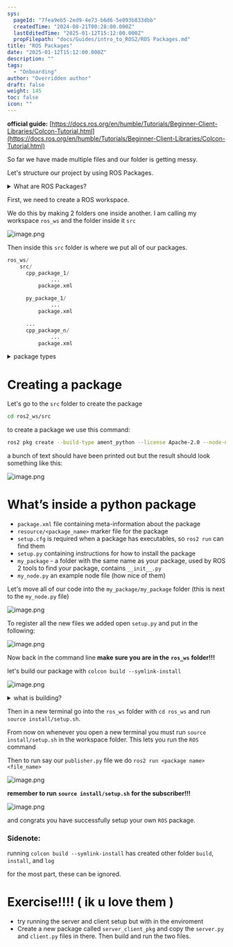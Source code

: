 ```yaml
---
sys:
  pageId: "7fea9eb5-2ed9-4e73-b6d6-5e093b833dbb"
  createdTime: "2024-08-21T00:28:00.000Z"
  lastEditedTime: "2025-01-12T15:12:00.000Z"
  propFilepath: "docs/Guides/intro_to_ROS2/ROS Packages.md"
title: "ROS Packages"
date: "2025-01-12T15:12:00.000Z"
description: ""
tags:
  - "Onboarding"
author: "Overridden author"
draft: false
weight: 145
toc: false
icon: ""
---
```


**official guide:** [https://docs.ros.org/en/humble/Tutorials/Beginner-Client-Libraries/Colcon-Tutorial.html](https://docs.ros.org/en/humble/Tutorials/Beginner-Client-Libraries/Colcon-Tutorial.html)

So far we have made multiple files and our folder is getting messy.

Let's structure our project by using ROS Packages.

<details>

<summary>What are ROS Packages?</summary>

ROS Packages are, as the name implies, packages of code that are highly sharable between ROS developers.

They consist of a folder, `package.xml` file, and source code

```python
      cpp_package_1/
		      ... imagine much code files here ..
          package.xml
```

</details>

First, we need to create a ROS workspace.

We do this by making 2 folders one inside another. I am calling my workspace `ros_ws` and the folder inside it `src`

![image.png](https://prod-files-secure.s3.us-west-2.amazonaws.com/d518164a-d88e-44d1-a4ee-3adb3bd8bce0/70706947-fd18-4537-a67b-e12946812d31/image.png?X-Amz-Algorithm=AWS4-HMAC-SHA256&X-Amz-Content-Sha256=UNSIGNED-PAYLOAD&X-Amz-Credential=ASIAZI2LB466TWCDRDJN%2F20250603%2Fus-west-2%2Fs3%2Faws4_request&X-Amz-Date=20250603T170925Z&X-Amz-Expires=3600&X-Amz-Security-Token=IQoJb3JpZ2luX2VjEEEaCXVzLXdlc3QtMiJIMEYCIQDjZIrjMWG29paEIoowulhaVMgjFzD8wEdq33XrhEo9GQIhAJERgS%2BVxBmX3TS70Z2PN6dEKR%2BcI1CQPOT362h0S1OUKv8DCBoQABoMNjM3NDIzMTgzODA1IgykMG5oSrr20sJ00E4q3AP8dOW0JE2dvVoeIgR651mLM3tbJgiFLhBhPjqFKnvc0UQj1y5V1%2F5blNpw%2F3nvomHFCsFTAEfUa8IQ0VQz4lNXD9DkkDe1CquUMOjqmyraYfTgI%2BGweJp2%2FzSCoDXVp39sfYsyZfSlXtYMg%2Fn9mr78luVBQZNkBXMBnZaCX6%2Fos9fUORBvjF2cvkTzUDjZ6u9tXkYMAAZCUrU2DuLsVxWW%2Bhuyln12Gxt7TyfPBSNgOzPLq7rOKBAJxzHgypniTMXrMisiS7NDWlPdXfPdBClI%2FClDcQtayZ49LKYGumH%2BYbAFYyKpz2ZQ5aIJBYGUJZmWgq5VPZadU4r6M3PMREdbg0f%2F7KW3vtMOOAlvRk1lyC%2Ft3pzZt%2BRocT%2FPPZ9gueufckFX0ulZ%2BZuhOu3pM55jlgktuQE5npgN3ojaRS93Qp8OXDQ0PQnDoC%2BkmjqIjqIlENz%2BLbaS4LnGTkZ68i%2Byf2OrCRbNM4tJP5TD2pmNt02MGSiHfROZ7FWPtilZm6TtNWxJYkD4iGinq0goAyuoJZqmbeBpaB2RTzOAzPcxvPHs5ROhcHMBVgYXwLUvHSwQKINHeF%2Fr7AqjRM4MGZQkAGT7Njzh0%2Bq9ZBQt7bdVJAn6ZFDp4ivaDUZc0DC00vzBBjqkARibID9jpaeQFxPHFnv%2F135BxdSTNIoihxBYO7ieDK66tWltCLCDUWg8hOWsB6YuiOQbxIT9nTeEoXvAQ9DNp9WNHVagzYrTYzIFN%2Bmuk4K6xStKBAXxCrcpB2zAXu7lXuUye04L9HQiZlQs69Dj2%2FUVhSpGFIQDKIbtcHsIbOzmAX75eb%2FSzG2PexjfV%2Bi%2FoVJPMXHZ4h87M2fnPzA8qsySAw7y&X-Amz-Signature=9711f962ea2fbdf2bdbc6f47d94c1eb546ce0b7a6eeadf7ddc285942dd7a8c8e&X-Amz-SignedHeaders=host&x-id=GetObject)

Then inside this `src` folder is where we put all of our packages.

```python
ros_ws/
    src/
      cpp_package_1/
		      ...
          package.xml

      py_package_1/
		      ...
          package.xml

      ...
      cpp_package_n/
		      ...
          package.xml

```

<details>

<summary>package types</summary>

packages can be either `C++` or python.

the intern file structure is different for each but for this guide we will stick to creating python packages

</details>

# Creating a package

Let's go to the `src` folder to create the package

```bash
cd ros2_ws/src
```

to create a package we use this command:

```bash
ros2 pkg create --build-type ament_python --license Apache-2.0 --node-name my_node my_package
```

a bunch of text should have been printed out but the result should look something like this:

![image.png](https://prod-files-secure.s3.us-west-2.amazonaws.com/d518164a-d88e-44d1-a4ee-3adb3bd8bce0/e6cf1e3f-8512-4a3e-b131-079f800bf3e8/image.png?X-Amz-Algorithm=AWS4-HMAC-SHA256&X-Amz-Content-Sha256=UNSIGNED-PAYLOAD&X-Amz-Credential=ASIAZI2LB466TWCDRDJN%2F20250603%2Fus-west-2%2Fs3%2Faws4_request&X-Amz-Date=20250603T170925Z&X-Amz-Expires=3600&X-Amz-Security-Token=IQoJb3JpZ2luX2VjEEEaCXVzLXdlc3QtMiJIMEYCIQDjZIrjMWG29paEIoowulhaVMgjFzD8wEdq33XrhEo9GQIhAJERgS%2BVxBmX3TS70Z2PN6dEKR%2BcI1CQPOT362h0S1OUKv8DCBoQABoMNjM3NDIzMTgzODA1IgykMG5oSrr20sJ00E4q3AP8dOW0JE2dvVoeIgR651mLM3tbJgiFLhBhPjqFKnvc0UQj1y5V1%2F5blNpw%2F3nvomHFCsFTAEfUa8IQ0VQz4lNXD9DkkDe1CquUMOjqmyraYfTgI%2BGweJp2%2FzSCoDXVp39sfYsyZfSlXtYMg%2Fn9mr78luVBQZNkBXMBnZaCX6%2Fos9fUORBvjF2cvkTzUDjZ6u9tXkYMAAZCUrU2DuLsVxWW%2Bhuyln12Gxt7TyfPBSNgOzPLq7rOKBAJxzHgypniTMXrMisiS7NDWlPdXfPdBClI%2FClDcQtayZ49LKYGumH%2BYbAFYyKpz2ZQ5aIJBYGUJZmWgq5VPZadU4r6M3PMREdbg0f%2F7KW3vtMOOAlvRk1lyC%2Ft3pzZt%2BRocT%2FPPZ9gueufckFX0ulZ%2BZuhOu3pM55jlgktuQE5npgN3ojaRS93Qp8OXDQ0PQnDoC%2BkmjqIjqIlENz%2BLbaS4LnGTkZ68i%2Byf2OrCRbNM4tJP5TD2pmNt02MGSiHfROZ7FWPtilZm6TtNWxJYkD4iGinq0goAyuoJZqmbeBpaB2RTzOAzPcxvPHs5ROhcHMBVgYXwLUvHSwQKINHeF%2Fr7AqjRM4MGZQkAGT7Njzh0%2Bq9ZBQt7bdVJAn6ZFDp4ivaDUZc0DC00vzBBjqkARibID9jpaeQFxPHFnv%2F135BxdSTNIoihxBYO7ieDK66tWltCLCDUWg8hOWsB6YuiOQbxIT9nTeEoXvAQ9DNp9WNHVagzYrTYzIFN%2Bmuk4K6xStKBAXxCrcpB2zAXu7lXuUye04L9HQiZlQs69Dj2%2FUVhSpGFIQDKIbtcHsIbOzmAX75eb%2FSzG2PexjfV%2Bi%2FoVJPMXHZ4h87M2fnPzA8qsySAw7y&X-Amz-Signature=5492525eda23a32675b16e2b66f23f1e0716f37df0d583411f7ae23a83101103&X-Amz-SignedHeaders=host&x-id=GetObject)

# What’s inside a python package

- `package.xml` file containing meta-information about the package
- `resource/<package_name>` marker file for the package
- `setup.cfg` is required when a package has executables, so `ros2 run` can find them
- `setup.py` containing instructions for how to install the package
- `my_package` - a folder with the same name as your package, used by ROS 2 tools to find your package, contains `__init__.py`
- `my_node.py` an example node file (how nice of them)

Let's move all of our code into the `my_package/my_package` folder (this is next to the `my_node.py` file)

![image.png](https://prod-files-secure.s3.us-west-2.amazonaws.com/d518164a-d88e-44d1-a4ee-3adb3bd8bce0/9ce58f11-0da9-4d3e-b86d-506a9685d378/image.png?X-Amz-Algorithm=AWS4-HMAC-SHA256&X-Amz-Content-Sha256=UNSIGNED-PAYLOAD&X-Amz-Credential=ASIAZI2LB466TWCDRDJN%2F20250603%2Fus-west-2%2Fs3%2Faws4_request&X-Amz-Date=20250603T170925Z&X-Amz-Expires=3600&X-Amz-Security-Token=IQoJb3JpZ2luX2VjEEEaCXVzLXdlc3QtMiJIMEYCIQDjZIrjMWG29paEIoowulhaVMgjFzD8wEdq33XrhEo9GQIhAJERgS%2BVxBmX3TS70Z2PN6dEKR%2BcI1CQPOT362h0S1OUKv8DCBoQABoMNjM3NDIzMTgzODA1IgykMG5oSrr20sJ00E4q3AP8dOW0JE2dvVoeIgR651mLM3tbJgiFLhBhPjqFKnvc0UQj1y5V1%2F5blNpw%2F3nvomHFCsFTAEfUa8IQ0VQz4lNXD9DkkDe1CquUMOjqmyraYfTgI%2BGweJp2%2FzSCoDXVp39sfYsyZfSlXtYMg%2Fn9mr78luVBQZNkBXMBnZaCX6%2Fos9fUORBvjF2cvkTzUDjZ6u9tXkYMAAZCUrU2DuLsVxWW%2Bhuyln12Gxt7TyfPBSNgOzPLq7rOKBAJxzHgypniTMXrMisiS7NDWlPdXfPdBClI%2FClDcQtayZ49LKYGumH%2BYbAFYyKpz2ZQ5aIJBYGUJZmWgq5VPZadU4r6M3PMREdbg0f%2F7KW3vtMOOAlvRk1lyC%2Ft3pzZt%2BRocT%2FPPZ9gueufckFX0ulZ%2BZuhOu3pM55jlgktuQE5npgN3ojaRS93Qp8OXDQ0PQnDoC%2BkmjqIjqIlENz%2BLbaS4LnGTkZ68i%2Byf2OrCRbNM4tJP5TD2pmNt02MGSiHfROZ7FWPtilZm6TtNWxJYkD4iGinq0goAyuoJZqmbeBpaB2RTzOAzPcxvPHs5ROhcHMBVgYXwLUvHSwQKINHeF%2Fr7AqjRM4MGZQkAGT7Njzh0%2Bq9ZBQt7bdVJAn6ZFDp4ivaDUZc0DC00vzBBjqkARibID9jpaeQFxPHFnv%2F135BxdSTNIoihxBYO7ieDK66tWltCLCDUWg8hOWsB6YuiOQbxIT9nTeEoXvAQ9DNp9WNHVagzYrTYzIFN%2Bmuk4K6xStKBAXxCrcpB2zAXu7lXuUye04L9HQiZlQs69Dj2%2FUVhSpGFIQDKIbtcHsIbOzmAX75eb%2FSzG2PexjfV%2Bi%2FoVJPMXHZ4h87M2fnPzA8qsySAw7y&X-Amz-Signature=81f24ae12bb5e3fda93dd2ca8232fd475776a36f7d622979761951c5d53fd518&X-Amz-SignedHeaders=host&x-id=GetObject)

To register all the new files we added open `setup.py` and put in the following:

![image.png](https://prod-files-secure.s3.us-west-2.amazonaws.com/d518164a-d88e-44d1-a4ee-3adb3bd8bce0/1cd7c262-4cae-4496-9d75-c178537d24a2/image.png?X-Amz-Algorithm=AWS4-HMAC-SHA256&X-Amz-Content-Sha256=UNSIGNED-PAYLOAD&X-Amz-Credential=ASIAZI2LB466TWCDRDJN%2F20250603%2Fus-west-2%2Fs3%2Faws4_request&X-Amz-Date=20250603T170925Z&X-Amz-Expires=3600&X-Amz-Security-Token=IQoJb3JpZ2luX2VjEEEaCXVzLXdlc3QtMiJIMEYCIQDjZIrjMWG29paEIoowulhaVMgjFzD8wEdq33XrhEo9GQIhAJERgS%2BVxBmX3TS70Z2PN6dEKR%2BcI1CQPOT362h0S1OUKv8DCBoQABoMNjM3NDIzMTgzODA1IgykMG5oSrr20sJ00E4q3AP8dOW0JE2dvVoeIgR651mLM3tbJgiFLhBhPjqFKnvc0UQj1y5V1%2F5blNpw%2F3nvomHFCsFTAEfUa8IQ0VQz4lNXD9DkkDe1CquUMOjqmyraYfTgI%2BGweJp2%2FzSCoDXVp39sfYsyZfSlXtYMg%2Fn9mr78luVBQZNkBXMBnZaCX6%2Fos9fUORBvjF2cvkTzUDjZ6u9tXkYMAAZCUrU2DuLsVxWW%2Bhuyln12Gxt7TyfPBSNgOzPLq7rOKBAJxzHgypniTMXrMisiS7NDWlPdXfPdBClI%2FClDcQtayZ49LKYGumH%2BYbAFYyKpz2ZQ5aIJBYGUJZmWgq5VPZadU4r6M3PMREdbg0f%2F7KW3vtMOOAlvRk1lyC%2Ft3pzZt%2BRocT%2FPPZ9gueufckFX0ulZ%2BZuhOu3pM55jlgktuQE5npgN3ojaRS93Qp8OXDQ0PQnDoC%2BkmjqIjqIlENz%2BLbaS4LnGTkZ68i%2Byf2OrCRbNM4tJP5TD2pmNt02MGSiHfROZ7FWPtilZm6TtNWxJYkD4iGinq0goAyuoJZqmbeBpaB2RTzOAzPcxvPHs5ROhcHMBVgYXwLUvHSwQKINHeF%2Fr7AqjRM4MGZQkAGT7Njzh0%2Bq9ZBQt7bdVJAn6ZFDp4ivaDUZc0DC00vzBBjqkARibID9jpaeQFxPHFnv%2F135BxdSTNIoihxBYO7ieDK66tWltCLCDUWg8hOWsB6YuiOQbxIT9nTeEoXvAQ9DNp9WNHVagzYrTYzIFN%2Bmuk4K6xStKBAXxCrcpB2zAXu7lXuUye04L9HQiZlQs69Dj2%2FUVhSpGFIQDKIbtcHsIbOzmAX75eb%2FSzG2PexjfV%2Bi%2FoVJPMXHZ4h87M2fnPzA8qsySAw7y&X-Amz-Signature=ccfd599088d352cb5ef5f6342e98cb8acf4dca0d122483ddde1e802eceb4e427&X-Amz-SignedHeaders=host&x-id=GetObject)

Now back in the command line **make sure you are in the** **`ros_ws`** **folder!!!**

let's build our package with `colcon build --symlink-install`

![image.png](https://prod-files-secure.s3.us-west-2.amazonaws.com/d518164a-d88e-44d1-a4ee-3adb3bd8bce0/2f2a0d27-b173-48fd-b189-5f5c0ce65619/image.png?X-Amz-Algorithm=AWS4-HMAC-SHA256&X-Amz-Content-Sha256=UNSIGNED-PAYLOAD&X-Amz-Credential=ASIAZI2LB466TWCDRDJN%2F20250603%2Fus-west-2%2Fs3%2Faws4_request&X-Amz-Date=20250603T170925Z&X-Amz-Expires=3600&X-Amz-Security-Token=IQoJb3JpZ2luX2VjEEEaCXVzLXdlc3QtMiJIMEYCIQDjZIrjMWG29paEIoowulhaVMgjFzD8wEdq33XrhEo9GQIhAJERgS%2BVxBmX3TS70Z2PN6dEKR%2BcI1CQPOT362h0S1OUKv8DCBoQABoMNjM3NDIzMTgzODA1IgykMG5oSrr20sJ00E4q3AP8dOW0JE2dvVoeIgR651mLM3tbJgiFLhBhPjqFKnvc0UQj1y5V1%2F5blNpw%2F3nvomHFCsFTAEfUa8IQ0VQz4lNXD9DkkDe1CquUMOjqmyraYfTgI%2BGweJp2%2FzSCoDXVp39sfYsyZfSlXtYMg%2Fn9mr78luVBQZNkBXMBnZaCX6%2Fos9fUORBvjF2cvkTzUDjZ6u9tXkYMAAZCUrU2DuLsVxWW%2Bhuyln12Gxt7TyfPBSNgOzPLq7rOKBAJxzHgypniTMXrMisiS7NDWlPdXfPdBClI%2FClDcQtayZ49LKYGumH%2BYbAFYyKpz2ZQ5aIJBYGUJZmWgq5VPZadU4r6M3PMREdbg0f%2F7KW3vtMOOAlvRk1lyC%2Ft3pzZt%2BRocT%2FPPZ9gueufckFX0ulZ%2BZuhOu3pM55jlgktuQE5npgN3ojaRS93Qp8OXDQ0PQnDoC%2BkmjqIjqIlENz%2BLbaS4LnGTkZ68i%2Byf2OrCRbNM4tJP5TD2pmNt02MGSiHfROZ7FWPtilZm6TtNWxJYkD4iGinq0goAyuoJZqmbeBpaB2RTzOAzPcxvPHs5ROhcHMBVgYXwLUvHSwQKINHeF%2Fr7AqjRM4MGZQkAGT7Njzh0%2Bq9ZBQt7bdVJAn6ZFDp4ivaDUZc0DC00vzBBjqkARibID9jpaeQFxPHFnv%2F135BxdSTNIoihxBYO7ieDK66tWltCLCDUWg8hOWsB6YuiOQbxIT9nTeEoXvAQ9DNp9WNHVagzYrTYzIFN%2Bmuk4K6xStKBAXxCrcpB2zAXu7lXuUye04L9HQiZlQs69Dj2%2FUVhSpGFIQDKIbtcHsIbOzmAX75eb%2FSzG2PexjfV%2Bi%2FoVJPMXHZ4h87M2fnPzA8qsySAw7y&X-Amz-Signature=c16d16e3ef1ba57fdd59776f5066a354669f80b2dc79690d7d05af92ac641862&X-Amz-SignedHeaders=host&x-id=GetObject)

<details>

<summary>what is building?</summary>

if you are a CS major at Rose-Hulman you will learn the answer to this in CSSE132

but TLDR; is it combines all the code files into one program that can be run easily 

</details>

Then in a new terminal go into the `ros_ws` folder with `cd ros_ws` and run `source install/setup.sh`. 

From now on whenever you open a new terminal you must run `source install/setup.sh` in the workspace folder. This lets you run the `ROS` command

Then to run say our `publisher.py` file we do `ros2 run <package name> <file_name>`

![image.png](https://prod-files-secure.s3.us-west-2.amazonaws.com/d518164a-d88e-44d1-a4ee-3adb3bd8bce0/4f4b1219-3a44-4632-aa0a-ce3471699f59/image.png?X-Amz-Algorithm=AWS4-HMAC-SHA256&X-Amz-Content-Sha256=UNSIGNED-PAYLOAD&X-Amz-Credential=ASIAZI2LB466TWCDRDJN%2F20250603%2Fus-west-2%2Fs3%2Faws4_request&X-Amz-Date=20250603T170925Z&X-Amz-Expires=3600&X-Amz-Security-Token=IQoJb3JpZ2luX2VjEEEaCXVzLXdlc3QtMiJIMEYCIQDjZIrjMWG29paEIoowulhaVMgjFzD8wEdq33XrhEo9GQIhAJERgS%2BVxBmX3TS70Z2PN6dEKR%2BcI1CQPOT362h0S1OUKv8DCBoQABoMNjM3NDIzMTgzODA1IgykMG5oSrr20sJ00E4q3AP8dOW0JE2dvVoeIgR651mLM3tbJgiFLhBhPjqFKnvc0UQj1y5V1%2F5blNpw%2F3nvomHFCsFTAEfUa8IQ0VQz4lNXD9DkkDe1CquUMOjqmyraYfTgI%2BGweJp2%2FzSCoDXVp39sfYsyZfSlXtYMg%2Fn9mr78luVBQZNkBXMBnZaCX6%2Fos9fUORBvjF2cvkTzUDjZ6u9tXkYMAAZCUrU2DuLsVxWW%2Bhuyln12Gxt7TyfPBSNgOzPLq7rOKBAJxzHgypniTMXrMisiS7NDWlPdXfPdBClI%2FClDcQtayZ49LKYGumH%2BYbAFYyKpz2ZQ5aIJBYGUJZmWgq5VPZadU4r6M3PMREdbg0f%2F7KW3vtMOOAlvRk1lyC%2Ft3pzZt%2BRocT%2FPPZ9gueufckFX0ulZ%2BZuhOu3pM55jlgktuQE5npgN3ojaRS93Qp8OXDQ0PQnDoC%2BkmjqIjqIlENz%2BLbaS4LnGTkZ68i%2Byf2OrCRbNM4tJP5TD2pmNt02MGSiHfROZ7FWPtilZm6TtNWxJYkD4iGinq0goAyuoJZqmbeBpaB2RTzOAzPcxvPHs5ROhcHMBVgYXwLUvHSwQKINHeF%2Fr7AqjRM4MGZQkAGT7Njzh0%2Bq9ZBQt7bdVJAn6ZFDp4ivaDUZc0DC00vzBBjqkARibID9jpaeQFxPHFnv%2F135BxdSTNIoihxBYO7ieDK66tWltCLCDUWg8hOWsB6YuiOQbxIT9nTeEoXvAQ9DNp9WNHVagzYrTYzIFN%2Bmuk4K6xStKBAXxCrcpB2zAXu7lXuUye04L9HQiZlQs69Dj2%2FUVhSpGFIQDKIbtcHsIbOzmAX75eb%2FSzG2PexjfV%2Bi%2FoVJPMXHZ4h87M2fnPzA8qsySAw7y&X-Amz-Signature=4ab5d3283bdc2cd08781a5e269c082ba18a05c23ff9c66e36ed96206a5112be3&X-Amz-SignedHeaders=host&x-id=GetObject)

**remember to run** **`source install/setup.sh`** **for the subscriber!!!**

![image.png](https://prod-files-secure.s3.us-west-2.amazonaws.com/d518164a-d88e-44d1-a4ee-3adb3bd8bce0/02121119-dad4-49ec-8356-c956108b4243/image.png?X-Amz-Algorithm=AWS4-HMAC-SHA256&X-Amz-Content-Sha256=UNSIGNED-PAYLOAD&X-Amz-Credential=ASIAZI2LB466TWCDRDJN%2F20250603%2Fus-west-2%2Fs3%2Faws4_request&X-Amz-Date=20250603T170925Z&X-Amz-Expires=3600&X-Amz-Security-Token=IQoJb3JpZ2luX2VjEEEaCXVzLXdlc3QtMiJIMEYCIQDjZIrjMWG29paEIoowulhaVMgjFzD8wEdq33XrhEo9GQIhAJERgS%2BVxBmX3TS70Z2PN6dEKR%2BcI1CQPOT362h0S1OUKv8DCBoQABoMNjM3NDIzMTgzODA1IgykMG5oSrr20sJ00E4q3AP8dOW0JE2dvVoeIgR651mLM3tbJgiFLhBhPjqFKnvc0UQj1y5V1%2F5blNpw%2F3nvomHFCsFTAEfUa8IQ0VQz4lNXD9DkkDe1CquUMOjqmyraYfTgI%2BGweJp2%2FzSCoDXVp39sfYsyZfSlXtYMg%2Fn9mr78luVBQZNkBXMBnZaCX6%2Fos9fUORBvjF2cvkTzUDjZ6u9tXkYMAAZCUrU2DuLsVxWW%2Bhuyln12Gxt7TyfPBSNgOzPLq7rOKBAJxzHgypniTMXrMisiS7NDWlPdXfPdBClI%2FClDcQtayZ49LKYGumH%2BYbAFYyKpz2ZQ5aIJBYGUJZmWgq5VPZadU4r6M3PMREdbg0f%2F7KW3vtMOOAlvRk1lyC%2Ft3pzZt%2BRocT%2FPPZ9gueufckFX0ulZ%2BZuhOu3pM55jlgktuQE5npgN3ojaRS93Qp8OXDQ0PQnDoC%2BkmjqIjqIlENz%2BLbaS4LnGTkZ68i%2Byf2OrCRbNM4tJP5TD2pmNt02MGSiHfROZ7FWPtilZm6TtNWxJYkD4iGinq0goAyuoJZqmbeBpaB2RTzOAzPcxvPHs5ROhcHMBVgYXwLUvHSwQKINHeF%2Fr7AqjRM4MGZQkAGT7Njzh0%2Bq9ZBQt7bdVJAn6ZFDp4ivaDUZc0DC00vzBBjqkARibID9jpaeQFxPHFnv%2F135BxdSTNIoihxBYO7ieDK66tWltCLCDUWg8hOWsB6YuiOQbxIT9nTeEoXvAQ9DNp9WNHVagzYrTYzIFN%2Bmuk4K6xStKBAXxCrcpB2zAXu7lXuUye04L9HQiZlQs69Dj2%2FUVhSpGFIQDKIbtcHsIbOzmAX75eb%2FSzG2PexjfV%2Bi%2FoVJPMXHZ4h87M2fnPzA8qsySAw7y&X-Amz-Signature=a91d6bd79726a3a0053ad757a4059792dc55fa684a9aafb95e9b833b10dfcf87&X-Amz-SignedHeaders=host&x-id=GetObject)

and congrats you have successfully setup your own `ROS` package.

### Sidenote:

running `colcon build --symlink-install` has created other folder `build`, `install`, and `log`

for the most part, these can be ignored.

# Exercise!!!! ( ik u love them )

- try running the server and client setup but with in the enviroment
- Create a new package called `server_client_pkg` and copy the `server.py` and `client.py` files in there. Then build and run the two files.
